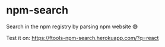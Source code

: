 # npm-search
Search in the npm registry by parsing npm website 😅

Test it on: https://ftools-npm-search.herokuapp.com/?q=react
